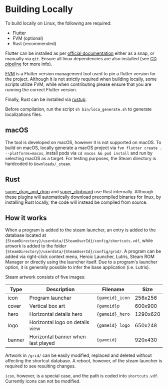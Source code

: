 # Building Locally

To build locally on Linux, the following are required:

- Flutter
- FVM (optional)
- Rust (recommended)

Flutter can be installed as per [official documentation](https://docs.flutter.dev/get-started/install/linux) either as a snap, or manually via `git`. Ensure all linux dependencies are also installed (see [CD pipeline](.github/workflows/cd_main.yml) for more info).

[FVM](https://fvm.app/) is a Flutter version management tool used to pin a flutter version for the project. Although it is not strictly required when building locally, some scripts utilize FVM, while when contributing please ensure that you are running the correct Flutter version.

Finally, Rust can be installed via [rustup](https://www.rust-lang.org/tools/install).

Before compilation, run the script `sh bin/loca_generate.sh` to generate localizations files.

## macOS

The tool is developed on macOS, however it is not supported on macOS. To build on macOS, locally generate a macOS project via `fvm flutter create . --platforms=macos`, install pods via `cd macos && pod install` and run by selecting macOS as a target. For testing purposes, the Steam directory is hardcoded to `Downloads/_steam`.

## Rust

[super_drag_and_drop](https://pub.dev/packages/super_drag_and_drop) and [super_clipboard](https://pub.dev/packages/super_clipboard) use Rust internally. Although these plugins will automatically download precompiled binaries for linux, by installing Rust locally, the code will instead be compiled from source.

## How it works

When a program is added to the steam launcher, an entry is added to the database located at `{SteamDirectory}/userdata/{SteamUserId}/config/shortcuts.vdf`, while artwork is added to the folder `{SteamDirectory}/userdata/{SteamUserId}/config/grid/`. A program can be added via right-click context menu, Heroic Launcher, Lutris, Steam ROM Manager or directly using the launcher itself. Due to a program's launcher option, it is generally possible to infer the base application (i.e. Lutris).

Steam artwork consists of five images:

| Type       | Description                        | Filename        | Size     |
| ---------- | ---------------------------------- | --------------- | -------- |
| icon       | Program launcher                   | `{gameid}_icon` | 256x256  |
| cover      | Vertical box art                   | `{gameid}p`     | 600x900  |
| hero       | Horizontal details hero            | `{gameid}_hero` | 1290x620 |
| logo       | Horizontal logo on details view    | `{gameid}_logo` | 650x248  |
| banner     | Horizontal banner when last played | `{gameid}`      | 920x430  |

Artwork in `/grid/` can be easily modified, replaced and deleted without affecting the shortcut database. A reboot, however, of the steam launcher is required to see resulting changes.

`icon`, however, is a special case, and the path is coded into `shortcuts.vdf`. Currently icons can not be modified.
